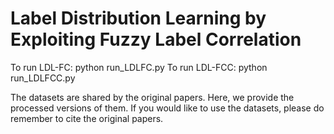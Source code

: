 # Label Distribution Learning by Exploiting Fuzzy Label Correlation
To run LDL-FC: python run_LDLFC.py
To run LDL-FCC: python run_LDLFCC.py









The datasets are shared by the original papers. Here, we provide the processed versions of them. If you would like to use the datasets, please do remember to cite the original papers. 
